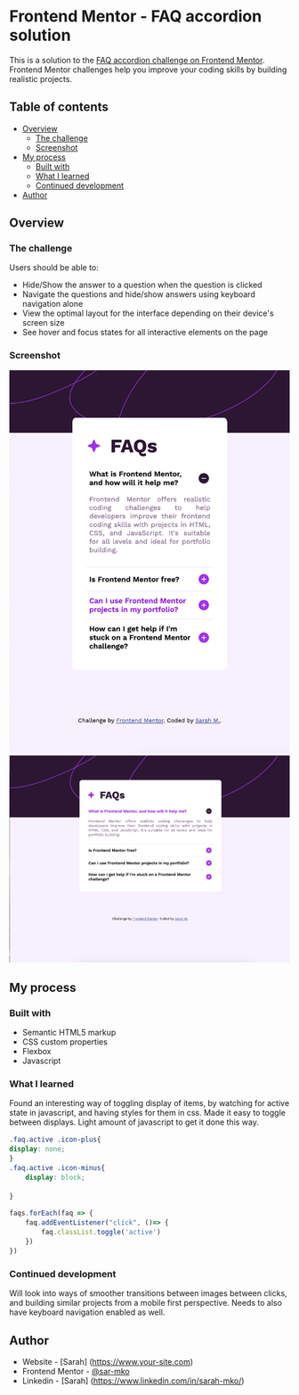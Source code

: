 # Frontend Mentor - FAQ accordion solution

This is a solution to the [FAQ accordion challenge on Frontend Mentor](https://www.frontendmentor.io/challenges/faq-accordion-wyfFdeBwBz). Frontend Mentor challenges help you improve your coding skills by building realistic projects. 

## Table of contents

- [Overview](#overview)
  - [The challenge](#the-challenge)
  - [Screenshot](#screenshot)
  <!-- - [Links](#links) -->
- [My process](#my-process)
  - [Built with](#built-with)
  - [What I learned](#what-i-learned)
  - [Continued development](#continued-development)
- [Author](#author)


## Overview

### The challenge

Users should be able to:

- Hide/Show the answer to a question when the question is clicked
- Navigate the questions and hide/show answers using keyboard navigation alone
- View the optimal layout for the interface depending on their device's screen size
- See hover and focus states for all interactive elements on the page

### Screenshot

![](./assets/images/screenshots/mobile-preview.png)
![](./assets/images/screenshots/window-preview.png)

<!-- ### Links

- Solution URL: [Add solution URL here](https://your-solution-url.com)
- Live Site URL: [Add live site URL here](https://your-live-site-url.com) -->

## My process

### Built with

- Semantic HTML5 markup
- CSS custom properties
- Flexbox
- Javascript

### What I learned
Found an interesting way of toggling display of items, by watching for active state in javascript, and having styles for them in css. Made it easy to toggle between displays. Light amount of javascript to get it done this way.
```css
.faq.active .icon-plus{
display: none;
}
.faq.active .icon-minus{
    display: block;
  
}
```
```js
faqs.forEach(faq => {
    faq.addEventListener("click", ()=> {
        faq.classList.toggle('active')
    })
})
```

### Continued development

Will look into ways of smoother transitions between images between clicks, and building similar projects from a mobile first perspective. Needs to also have keyboard navigation enabled as well.


## Author

- Website - [Sarah] (https://www.your-site.com)
- Frontend Mentor - [@sar-mko](https://www.frontendmentor.io/profile/sar-mko)
- Linkedin - [Sarah] (https://www.linkedin.com/in/sarah-mko/)

